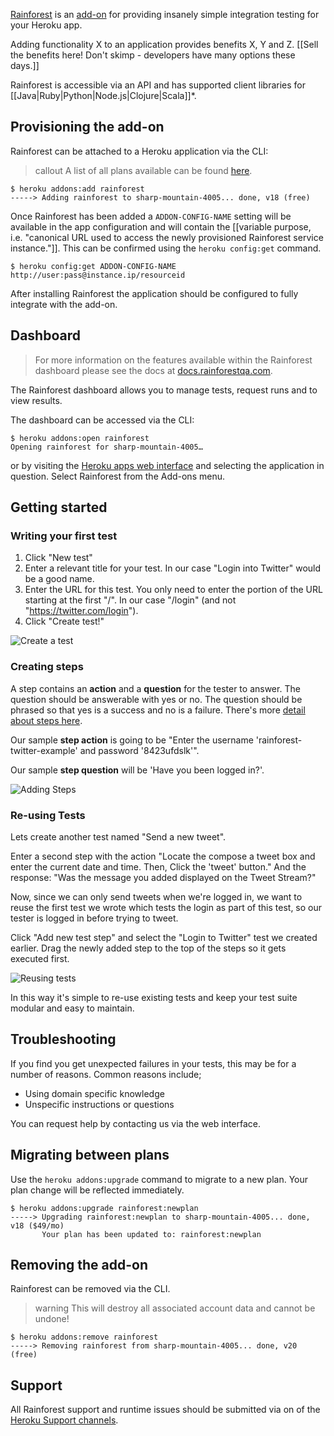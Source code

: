 [Rainforest](https://addons.heroku.com/marketplace/rainforest) is an [add-on](http://addons.heroku.com) for providing insanely simple integration testing for your Heroku app.

Adding functionality X to an application provides benefits X, Y and Z. [[Sell the benefits here! Don't skimp - developers have many options these days.]]

Rainforest is accessible via an API and has supported client libraries for [[Java|Ruby|Python|Node.js|Clojure|Scala]]*.

## Provisioning the add-on

Rainforest can be attached to a Heroku application via the  CLI:

> callout
> A list of all plans available can be found [here](https://addons.heroku.com/marketplace/rainforest).

```term
$ heroku addons:add rainforest
-----> Adding rainforest to sharp-mountain-4005... done, v18 (free)
```

Once Rainforest has been added a `ADDON-CONFIG-NAME` setting will be available in the app configuration and will contain the [[variable purpose, i.e. "canonical URL used to access the newly provisioned Rainforest service instance."]]. This can be confirmed using the `heroku config:get` command.

```term
$ heroku config:get ADDON-CONFIG-NAME
http://user:pass@instance.ip/resourceid
```

After installing Rainforest the application should be configured to fully integrate with the add-on.

## Dashboard

> For more information on the features available within the Rainforest dashboard please see the docs at [docs.rainforestqa.com](https://docs.rainforestqa.com/).

The Rainforest dashboard allows you to manage tests, request runs and to view results.

The dashboard can be accessed via the CLI:

```term
$ heroku addons:open rainforest
Opening rainforest for sharp-mountain-4005…
```

or by visiting the [Heroku apps web interface](http://heroku.com/myapps) and selecting the application in question. Select Rainforest from the Add-ons menu.

## Getting started

### Writing your first test

1. Click "New test"
2. Enter a relevant title for your test. In our case "Login into Twitter" would be a good name.
3. Enter the URL for this test. You only need to enter the portion of the URL starting at the first "/". In our case "/login" (and not "https://twitter.com/login").
4. Click "Create test!"

![Create a test](https://docs.rainforestqa.com/images/screenshots/screen2.png)

### Creating steps

A step contains an __action__ and a __question__ for the tester to answer. The question
should be answerable with yes or no. The question should be phrased so that yes is
a success and no is a failure. There's more [detail about steps here](/pages/step-writing-guide.html#what_is_a_step).

Our sample __step action__ is going to be "Enter the username
'rainforest-twitter-example' and password '8423ufdslk'".

Our sample __step question__ will be 'Have you been logged in?'.

![Adding Steps](https://docs.rainforestqa.com/images/screenshots/screen3.png)


### Re-using Tests

Lets create another test named "Send a new tweet".

Enter a second step with the action "Locate the compose a tweet box and
enter the current date and time. Then, Click the 'tweet' button." And the
response: "Was the message you added displayed on the Tweet Stream?"

Now, since we can only send tweets when we're logged in, we want to reuse the
first test we wrote which tests the login as part of this test, so our tester is logged in before trying to tweet.

Click "Add new test step" and select the "Login to Twitter" test we created earlier. Drag the newly added
step to the top of the steps so it gets executed first. 

![Reusing tests](https://docs.rainforestqa.com/images/screenshots/screen4.png)

In this way it's simple to re-use existing tests and keep your test suite modular and easy to maintain.

## Troubleshooting

If you find you get unexpected failures in your tests, this may be for a number of reasons. Common reasons include;

* Using domain specific knowledge
* Unspecific instructions or questions

You can request help by contacting us via the web interface.

## Migrating between plans

Use the `heroku addons:upgrade` command to migrate to a new plan. Your plan change will be reflected immediately.

```term
$ heroku addons:upgrade rainforest:newplan
-----> Upgrading rainforest:newplan to sharp-mountain-4005... done, v18 ($49/mo)
       Your plan has been updated to: rainforest:newplan
```

## Removing the add-on

Rainforest can be removed via the  CLI.

> warning
> This will destroy all associated account data and cannot be undone!

```term
$ heroku addons:remove rainforest
-----> Removing rainforest from sharp-mountain-4005... done, v20 (free)
```

## Support

All Rainforest support and runtime issues should be submitted via on of the [Heroku Support channels](support-channels).